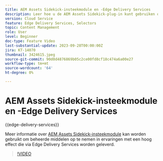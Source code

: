 ```yaml
---
title: AEM Assets Sidekick-insteekmodule en -Edge Delivery Services
description: Leer hoe u de AEM Assets Sidekick-plug-in kunt gebruiken om beheerde middelen op te nemen in ervaringen met hoge impact die via Edge Delivery Services worden geleverd.
version: Cloud Service
feature: Edge Delivery Services, Selectors
topic: Content Management
role: User
level: Beginner
doc-type: Feature Video
last-substantial-update: 2023-09-28T00:00:00Z
jira: KT-14070
thumbnail: 3424615.jpeg
source-git-commit: 90d0d4876869b05c2ce00fd8cf18c474a6a00e27
workflow-type: tm+mt
source-wordcount: '64'
ht-degree: 0%

---
```



# AEM Assets Sidekick-insteekmodule en -Edge Delivery Services

{{edge-delivery-services}}

Meer informatie over [AEM Assets Sidekick-insteekmodule](https://www.hlx.live/developer/configuring-aem-assets-sidekick-plugin) kan worden gebruikt om beheerde middelen op te nemen in ervaringen met een hoog effect die via Edge Delivery Services worden geleverd.

>[!VIDEO](https://video.tv.adobe.com/v/3424615/?learn=on)

